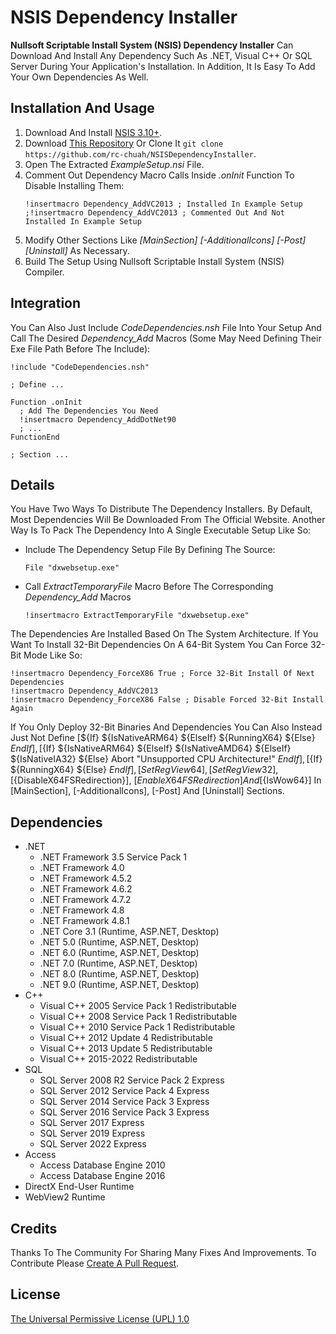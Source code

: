 # NSIS Dependency Installer

**Nullsoft Scriptable Install System (NSIS) Dependency Installer** Can Download And Install Any Dependency Such As .NET, Visual C++ Or SQL Server During Your Application's Installation. In Addition, It Is Easy To Add Your Own Dependencies As Well.

## Installation And Usage

1. Download And Install [NSIS 3.10+](https://nsis.sourceforge.io/Main_Page).
2. Download [This Repository](https://github.com/rc-chuah/NSISDependencyInstaller/archive/main.zip) Or Clone It `git clone https://github.com/rc-chuah/NSISDependencyInstaller`.
3. Open The Extracted _ExampleSetup.nsi_ File.
4. Comment Out Dependency Macro Calls Inside _.onInit_ Function To Disable Installing Them:
    ```nsis
    !insertmacro Dependency_AddVC2013 ; Installed In Example Setup
    ;!insertmacro Dependency_AddVC2013 ; Commented Out And Not Installed In Example Setup
    ```
5. Modify Other Sections Like _[MainSection] [-AdditionalIcons] [-Post] [Uninstall]_ As Necessary.
6. Build The Setup Using Nullsoft Scriptable Install System (NSIS) Compiler.

## Integration

You Can Also Just Include _CodeDependencies.nsh_ File Into Your Setup And Call The Desired _Dependency_Add_ Macros (Some May Need Defining Their Exe File Path Before The Include):

```nsis
!include "CodeDependencies.nsh"

; Define ...

Function .onInit
  ; Add The Dependencies You Need
  !insertmacro Dependency_AddDotNet90
  ; ...
FunctionEnd

; Section ...
```

## Details

You Have Two Ways To Distribute The Dependency Installers. By Default, Most Dependencies Will Be Downloaded From The Official Website. Another Way Is To Pack The Dependency Into A Single Executable Setup Like So:

* Include The Dependency Setup File By Defining The Source:

    ```nsis
    File "dxwebsetup.exe"
    ```

* Call _ExtractTemporaryFile_ Macro Before The Corresponding _Dependency_Add_ Macros

    ```nsis
    !insertmacro ExtractTemporaryFile "dxwebsetup.exe"
    ```

The Dependencies Are Installed Based On The System Architecture. If You Want To Install 32-Bit Dependencies On A 64-Bit System You Can Force 32-Bit Mode Like So:

```nsis
!insertmacro Dependency_ForceX86 True ; Force 32-Bit Install Of Next Dependencies
!insertmacro Dependency_AddVC2013
!insertmacro Dependency_ForceX86 False ; Disable Forced 32-Bit Install Again
```

If You Only Deploy 32-Bit Binaries And Dependencies You Can Also Instead Just Not Define [${If} ${IsNativeARM64} ${ElseIf} ${RunningX64} ${Else} ${EndIf}], [${If} ${IsNativeARM64} ${ElseIf} ${IsNativeAMD64} ${ElseIf} ${IsNativeIA32} ${Else} Abort "Unsupported CPU Architecture!" ${EndIf}], [${If} ${RunningX64} ${Else} ${EndIf}], [SetRegView 64], [SetRegView 32], [${DisableX64FSRedirection}], [${EnableX64FSRedirection}] And [${IsWow64}] In [MainSection], [-AdditionalIcons], [-Post] And [Uninstall] Sections.

## Dependencies

* .NET
    * .NET Framework 3.5 Service Pack 1
    * .NET Framework 4.0
    * .NET Framework 4.5.2
    * .NET Framework 4.6.2
    * .NET Framework 4.7.2
    * .NET Framework 4.8
    * .NET Framework 4.8.1
    * .NET Core 3.1 (Runtime, ASP.NET, Desktop)
    * .NET 5.0 (Runtime, ASP.NET, Desktop)
    * .NET 6.0 (Runtime, ASP.NET, Desktop)
    * .NET 7.0 (Runtime, ASP.NET, Desktop)
    * .NET 8.0 (Runtime, ASP.NET, Desktop)
    * .NET 9.0 (Runtime, ASP.NET, Desktop)
* C++
    * Visual C++ 2005 Service Pack 1 Redistributable
    * Visual C++ 2008 Service Pack 1 Redistributable
    * Visual C++ 2010 Service Pack 1 Redistributable
    * Visual C++ 2012 Update 4 Redistributable
    * Visual C++ 2013 Update 5 Redistributable
    * Visual C++ 2015-2022 Redistributable
* SQL
    * SQL Server 2008 R2 Service Pack 2 Express
    * SQL Server 2012 Service Pack 4 Express
    * SQL Server 2014 Service Pack 3 Express
    * SQL Server 2016 Service Pack 3 Express
    * SQL Server 2017 Express
    * SQL Server 2019 Express
    * SQL Server 2022 Express
* Access
    * Access Database Engine 2010
    * Access Database Engine 2016
* DirectX End-User Runtime
* WebView2 Runtime

## Credits

Thanks To The Community For Sharing Many Fixes And Improvements. To Contribute Please [Create A Pull Request](https://github.com/rc-chuah/NSISDependencyInstaller/pulls).

## License

[The Universal Permissive License (UPL) 1.0](https://github.com/rc-chuah/NSISDependencyInstaller/blob/main/LICENSE.md)